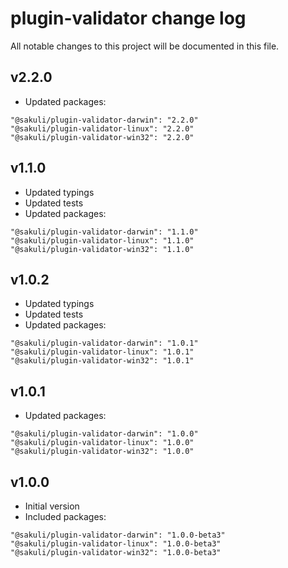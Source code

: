 
# plugin-validator change log

All notable changes to this project will be documented in this file.

## v2.2.0

- Updated packages:
```
"@sakuli/plugin-validator-darwin": "2.2.0"
"@sakuli/plugin-validator-linux": "2.2.0"
"@sakuli/plugin-validator-win32": "2.2.0"
```

## v1.1.0

- Updated typings
- Updated tests
- Updated packages:
```
"@sakuli/plugin-validator-darwin": "1.1.0"
"@sakuli/plugin-validator-linux": "1.1.0"
"@sakuli/plugin-validator-win32": "1.1.0"
```

## v1.0.2

- Updated typings
- Updated tests
- Updated packages:
```
"@sakuli/plugin-validator-darwin": "1.0.1"
"@sakuli/plugin-validator-linux": "1.0.1"
"@sakuli/plugin-validator-win32": "1.0.1"
```

## v1.0.1

- Updated packages:
```
"@sakuli/plugin-validator-darwin": "1.0.0"
"@sakuli/plugin-validator-linux": "1.0.0"
"@sakuli/plugin-validator-win32": "1.0.0"
```

## v1.0.0

- Initial version
- Included packages:
```
"@sakuli/plugin-validator-darwin": "1.0.0-beta3"
"@sakuli/plugin-validator-linux": "1.0.0-beta3"
"@sakuli/plugin-validator-win32": "1.0.0-beta3"
```
